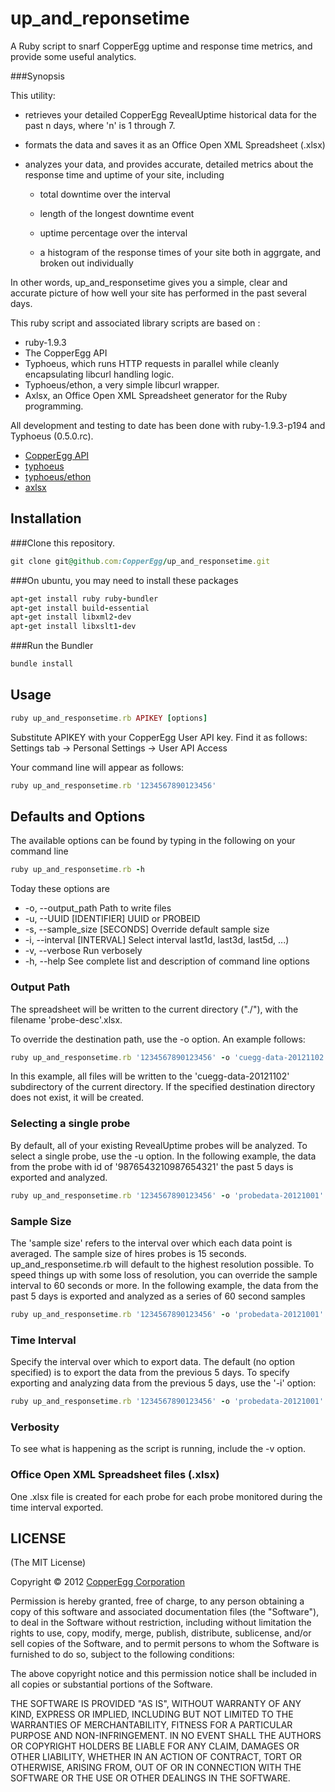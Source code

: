 up_and_reponsetime
===================

A Ruby script to snarf CopperEgg uptime and response time metrics, and provide some useful analytics.

###Synopsis

This utility:

  - retrieves your detailed CopperEgg RevealUptime historical data for the past n days, where 'n' is 1 through 7.

  - formats the data and saves it as an Office Open XML Spreadsheet (.xlsx)

  - analyzes your data, and provides accurate, detailed metrics about the response time and uptime of your site, including

    - total downtime over the interval

    - length of the longest downtime event

    - uptime percentage over the interval

    - a histogram of the response times of your site both in aggrgate, and broken out individually

In other words, up_and_responsetime gives you a simple, clear and accurate picture of how well your site has performed in the past several days.

This ruby script and associated library scripts are based on :
* ruby-1.9.3
* The CopperEgg API
* Typhoeus, which runs HTTP requests in parallel while cleanly encapsulating libcurl handling logic.
* Typhoeus/ethon, a very simple libcurl wrapper.
* Axlsx, an Office Open XML Spreadsheet generator for the Ruby programming.

All development and testing to date has been done with ruby-1.9.3-p194 and Typhoeus (0.5.0.rc).

* [CopperEgg API](http://dev.copperegg.com/)
* [typhoeus](https://github.com/typhoeus/typhoeus)
* [typhoeus/ethon](https://github.com/typhoeus/ethon)
* [axlsx](https://github.com/randym/axlsx)

## Installation

###Clone this repository.

```ruby
git clone git@github.com:CopperEgg/up_and_responsetime.git
```

###On ubuntu, you may need to install these packages
```ruby
apt-get install ruby ruby-bundler
apt-get install build-essential
apt-get install libxml2-dev
apt-get install libxslt1-dev
```

###Run the Bundler

```ruby
bundle install
```

## Usage

```ruby
ruby up_and_responsetime.rb APIKEY [options]
```
Substitute APIKEY with your CopperEgg User API key. Find it as follows:
Settings tab -> Personal Settings -> User API Access

Your command line will appear as follows:

```ruby
ruby up_and_responsetime.rb '1234567890123456'
```

## Defaults and Options

The available options can be found by typing in the following on your command line
```ruby
ruby up_and_responsetime.rb -h
```

Today these options are

* -o, --output_path                Path to write files
* -u, --UUID [IDENTIFIER]          UUID or PROBEID
* -s, --sample_size [SECONDS]      Override default sample size
* -i, --interval [INTERVAL]        Select interval last1d, last3d, last5d, ...)
* -v, --verbose                    Run verbosely
* -h, --help                       See complete list and description of command line options

### Output Path
The spreadsheet will be written to the current directory ("./"), with the filename 'probe-desc'.xlsx.

To override the destination path, use the -o option. An example follows:

```ruby
ruby up_and_responsetime.rb '1234567890123456' -o 'cuegg-data-20121102'
```
In this example, all files will be written to the 'cuegg-data-20121102' subdirectory of the current directory. If the specified destination directory does not exist, it will be created.


### Selecting a single probe
By default, all of your existing RevealUptime probes will be analyzed. To select a single probe, use the -u option.
In the following example, the data from the probe with id of '9876543210987654321' the past 5 days is exported and analyzed.

```ruby
ruby up_and_responsetime.rb '1234567890123456' -o 'probedata-20121001' -u '9876543210987654321'
```

### Sample Size
The 'sample size' refers to the interval over which each data point is averaged. The sample size of hires probes is 15 seconds.
up_and_responsetime.rb will default to the highest resolution possible. To speed things up with some loss of resolution, you can override the sample interval to 60 seconds or more.
In the following example, the data from the past 5 days is exported and analyzed as a series of 60 second samples

```ruby
ruby up_and_responsetime.rb '1234567890123456' -o 'probedata-20121001' -s 60
```

### Time Interval
Specify the interval over which to export data. The default (no option specified) is to export the data from the previous 5 days. To specify exporting and analyzing data from the previous 5 days, use the '-i' option:

```ruby
ruby up_and_responsetime.rb '1234567890123456' -o 'probedata-20121001' -i 'last5d'
```

### Verbosity
To see what is happening as the script is running, include the -v option.


### Office Open XML Spreadsheet files (.xlsx)

One .xlsx file is created for each probe for each probe monitored during the time interval exported.



##  LICENSE

(The MIT License)

Copyright © 2012 [CopperEgg Corporation](http://copperegg.com)

Permission is hereby granted, free of charge, to any person obtaining a
copy of this software and associated documentation files (the "Software"),
to deal in the Software without restriction, including without
limitation the rights to use, copy, modify, merge, publish, distribute,
sublicense, and/or sell copies of the Software, and to permit persons
to whom the Software is furnished to do so, subject to the following conditions:

The above copyright notice and this permission notice shall be included
in all copies or substantial portions of the Software.

THE SOFTWARE IS PROVIDED "AS IS", WITHOUT WARRANTY OF ANY KIND, EXPRESS
OR IMPLIED, INCLUDING BUT NOT LIMITED TO THE WARRANTIES OF MERCHANTABILITY,
FITNESS FOR A PARTICULAR PURPOSE AND NON-INFRINGEMENT. IN NO EVENT SHALL
THE AUTHORS OR COPYRIGHT HOLDERS BE LIABLE FOR ANY CLAIM, DAMAGES OR
OTHER LIABILITY, WHETHER IN AN ACTION OF CONTRACT, TORT OR OTHERWISE,
ARISING FROM, OUT OF OR IN CONNECTION WITH THE SOFTWARE OR THE USE OR
OTHER DEALINGS IN THE SOFTWARE.


